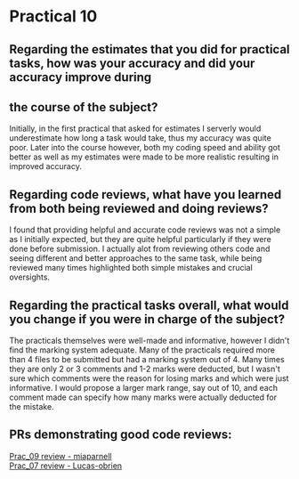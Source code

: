 # Practical 10

## Regarding the estimates that you did for practical tasks, how was your accuracy and did your accuracy improve during 
## the course of the subject?
Initially, in the first practical that asked for estimates I serverly would underestimate how long a task would take,
thus my accuracy was quite poor. Later into the course however, both my coding speed and ability got better as well
as my estimates were made to be more realistic resulting in improved accuracy. 

## Regarding code reviews, what have you learned from both being reviewed and doing reviews?
I found that providing helpful and accurate code reviews was not a simple as I initially expected, but they are quite
helpful particularly if they were done before submission. I actually alot from reviewing others code and seeing
different and better approaches to the same task, while being reviewed many times highlighted both simple mistakes and
crucial oversights.

## Regarding the practical tasks overall, what would you change if you were in charge of the subject?
The practicals themselves were well-made and informative, however I didn't find the marking system adequate. Many of
the practicals required more than 4 files to be submitted but had a marking system out of 4. Many times they are only 
2 or 3 comments and 1-2 marks were deducted, but I wasn't sure which comments were the reason for losing marks and which
were just informative. I would propose a larger mark range, say out of 10, and each comment made can specify how many 
marks were actually deducted for the mistake.

##  PRs demonstrating good code reviews:
[Prac_09 review - miaparnell](https://github.com/miaparnell/cp1404practicals/pull/6)   
[Prac_07 review - Lucas-obrien](https://github.com/Lucas-obrien/cp1404practicals/pull/4)
